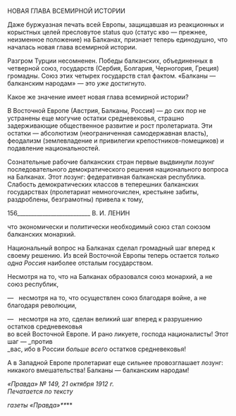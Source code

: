 НОВАЯ ГЛАВА ВСЕМИРНОЙ ИСТОРИИ

Даже буржуазная печать всей Европы, защищавшая из реакционных и корыстных целей пресловутое status quo (статус кво — прежнее, неизменное положение) на Балка­нах, признает теперь единодушно, что началась новая глава всемирной истории.

Разгром Турции несомненен. Победы балканских, объединенных в четверной союз, государств (Сербия, Болгария, Черногория, Греция) громадны. Союз этих четырех го­сударств стал фактом. «Балканы — балканским народам» — это _уже_ достигнуто.

Какое же значение имеет новая глава всемирной истории?

В Восточной Европе (Австрия, Балканы, Россия) — до сих пор не устранены еще могучие остатки средневековья, страшно задерживающие общественное развитие и рост пролетариата. Эти остатки — абсолютизм (неограниченная самодержавная власть), феодализм (землевладение и привилегии крепостников-помещиков) и подавле­ние национальностей.

Сознательные рабочие балканских стран первые выдвинули лозунг последователь­ного демократического решения национального вопроса на Балканах. Этот лозунг: фе­деративная балканская республика. Слабость демократических классов в теперешних балканских государствах (пролетариат немногочислен, крестьяне забиты, раздроблены, безграмотны) привела к тому,

  

156__________________________ В. И. ЛЕНИН

что экономически и политически необходимый союз стал союзом балканских монар­хий.

Национальный вопрос на Балканах сделал громадный шаг вперед к своему решению. Из всей Восточной Европы теперь остается _только одна Россия_ наиболее отсталым го­сударством.

Несмотря на то, что на Балканах образовался союз монархий, а не союз республик,

—   несмотря на то, что осуществлен союз благодаря войне, а не благодаря революции,

—   несмотря на это, сделан великий шаг вперед к разрушению остатков средневековья  
во всей Восточной Европе. И рано ликуете, господа националисты! Этот шаг — _против  
_вас, ибо в России _больше всего_ остатков средневековья!

А в Западной Европе пролетариат еще сильнее провозглашает лозунг: никакого вмешательства! Балканы — балканским народам!

_«Правда» № 149, 21 октября 1912 г.                                                         Печатается по тексту_

_газеты «Правда»**_**